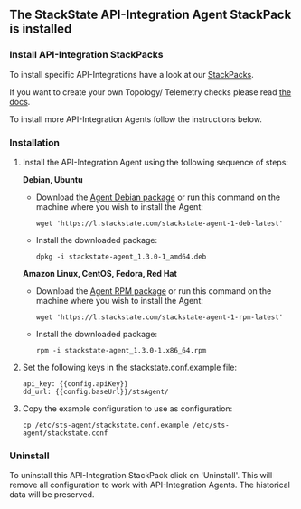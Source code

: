 ## The StackState API-Integration Agent StackPack is installed

### Install API-Integration StackPacks
To install specific API-Integrations have a look at our [StackPacks](/#/stackpacks).

If you want to create your own Topology/ Telemetry checks please read [the docs](https://l.stackstate.com/CJWUEn).

To install more API-Integration Agents follow the instructions below.

### Installation

1. Install the API-Integration Agent using the following sequence of steps:

    **Debian, Ubuntu**
    
    - Download the [Agent Debian package](https://l.stackstate.com/stackstate-agent-1-deb-latest) or run this command on the machine where you wish to install the Agent:
        ```
        wget 'https://l.stackstate.com/stackstate-agent-1-deb-latest'
        ```
    - Install the downloaded package:
        ```
        dpkg -i stackstate-agent_1.3.0-1_amd64.deb
        ```
    
    **Amazon Linux, CentOS, Fedora, Red Hat**
    
    - Download the [Agent RPM package](https://l.stackstate.com/stackstate-agent-1-rpm-latest) or run this command on the machine where you wish to install the Agent:
        ```
        wget 'https://l.stackstate.com/stackstate-agent-1-rpm-latest'
        ```
    - Install the downloaded package:
        ```
        rpm -i stackstate-agent_1.3.0-1.x86_64.rpm
        ```
2. Set the following keys in the stackstate.conf.example file:

    ```
    api_key: {{config.apiKey}}
    dd_url: {{config.baseUrl}}/stsAgent/
    ```

3. Copy the example configuration to use as configuration:

    ```
    cp /etc/sts-agent/stackstate.conf.example /etc/sts-agent/stackstate.conf
    ```

### Uninstall

To uninstall this API-Integration StackPack click on 'Uninstall'. This will remove all configuration to work with API-Integration Agents. The historical data will be preserved.
